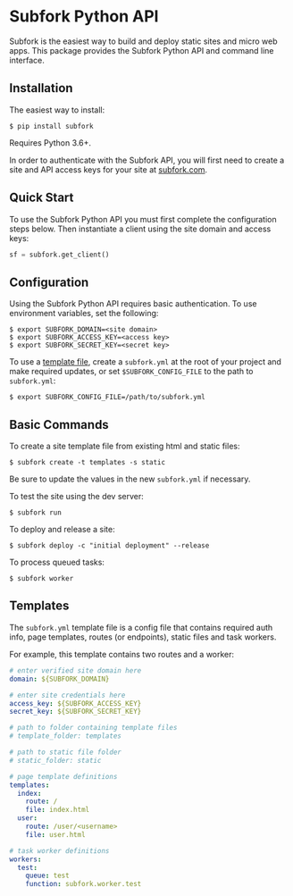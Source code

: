 Subfork Python API
==================

Subfork is the easiest way to build and deploy static sites and micro web apps.
This package provides the Subfork Python API and command line interface.

## Installation

The easiest way to install:

```shell
$ pip install subfork
```

Requires Python 3.6+.

In order to authenticate with the Subfork API, you will first need to create
a site and API access keys for your site at [subfork.com](https://subfork.com).

## Quick Start

To use the Subfork Python API you must first complete the configuration steps
below. Then instantiate a client using the site domain and access keys:

```python
sf = subfork.get_client()
```

## Configuration

Using the Subfork Python API requires basic authentication. To use
environment variables, set the following:

```shell
$ export SUBFORK_DOMAIN=<site domain>
$ export SUBFORK_ACCESS_KEY=<access key>
$ export SUBFORK_SECRET_KEY=<secret key>
```

To use a [template file](/#template), create a `subfork.yml` at the root of your project and make required updates, or set `$SUBFORK_CONFIG_FILE` to the path to `subfork.yml`:

```shell
$ export SUBFORK_CONFIG_FILE=/path/to/subfork.yml
```

## Basic Commands

To create a site template file from existing html and static files:

```shell
$ subfork create -t templates -s static
```

Be sure to update the values in the new `subfork.yml` if necessary.

To test the site using the dev server:

```shell
$ subfork run
```

To deploy and release a site:

```shell
$ subfork deploy -c "initial deployment" --release
```

To process queued tasks:

```shell
$ subfork worker
```

## Templates

The `subfork.yml` template file is a config file that contains required auth info,
page templates, routes (or endpoints), static files and task workers.

For example, this template contains two routes and a worker:

```yaml
# enter verified site domain here
domain: ${SUBFORK_DOMAIN}

# enter site credentials here
access_key: ${SUBFORK_ACCESS_KEY}
secret_key: ${SUBFORK_SECRET_KEY}

# path to folder containing template files
# template_folder: templates

# path to static file folder
# static_folder: static

# page template definitions
templates:
  index:
    route: /
    file: index.html
  user:
    route: /user/<username>
    file: user.html

# task worker definitions
workers:
  test:
    queue: test
    function: subfork.worker.test
```
